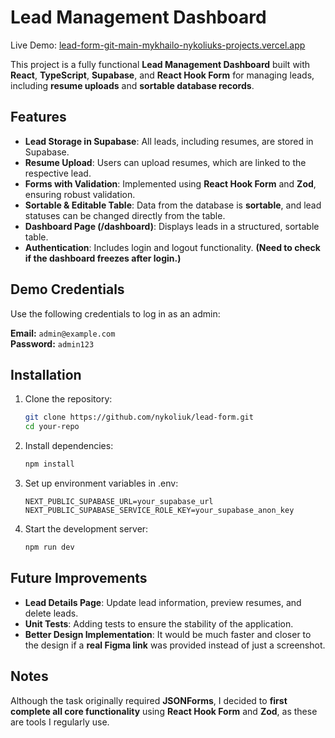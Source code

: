 Lead Management Dashboard
=========================

Live Demo: [lead-form-git-main-mykhailo-nykoliuks-projects.vercel.app](https://lead-form-git-main-mykhailo-nykoliuks-projects.vercel.app)

This project is a fully functional **Lead Management Dashboard** built with **React**, **TypeScript**, **Supabase**, 
and **React Hook Form** for managing leads, including **resume uploads** and **sortable database records**.

Features
--------

*   **Lead Storage in Supabase**: All leads, including resumes, are stored in Supabase.
*   **Resume Upload**: Users can upload resumes, which are linked to the respective lead.
*   **Forms with Validation**: Implemented using **React Hook Form** and **Zod**, ensuring robust validation.
*   **Sortable & Editable Table**: Data from the database is **sortable**, and lead statuses can be changed directly from the table.
*   **Dashboard Page (/dashboard)**: Displays leads in a structured, sortable table.
*   **Authentication**: Includes login and logout functionality. **(Need to check if the dashboard freezes after 
    login.)**

Demo Credentials
--------

Use the following credentials to log in as an admin:

**Email:** `admin@example.com`  
**Password:** `admin123`

Installation
------------

1.  Clone the repository:
    ```bash
    git clone https://github.com/nykoliuk/lead-form.git
    cd your-repo
    ```
2.  Install dependencies:
    ```bash
    npm install
    ```
3.  Set up environment variables in .env:
    ```plaintext
    NEXT_PUBLIC_SUPABASE_URL=your_supabase_url
    NEXT_PUBLIC_SUPABASE_SERVICE_ROLE_KEY=your_supabase_anon_key
    ```
4.  Start the development server:
    ```bash
    npm run dev
    ```

Future Improvements
-------------------

*   **Lead Details Page**: Update lead information, preview resumes, and delete leads.
*   **Unit Tests**: Adding tests to ensure the stability of the application.
*   **Better Design Implementation**: It would be much faster and closer to the design if a **real Figma link** was provided instead of just a screenshot.

Notes
-----

Although the task originally required **JSONForms**, I decided to **first complete all core functionality** using **React Hook Form** and **Zod**, as these are tools I regularly use.
